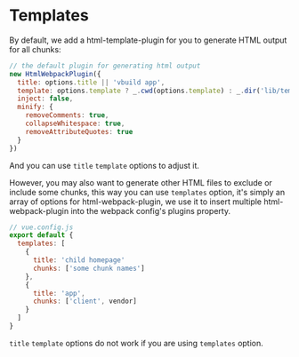 # Templates

By default, we add a html-template-plugin for you to generate HTML output for all chunks:

```js
// the default plugin for generating html output
new HtmlWebpackPlugin({
  title: options.title || 'vbuild app',
  template: options.template ? _.cwd(options.template) : _.dir('lib/template.html'),
  inject: false,
  minify: {
    removeComments: true,
    collapseWhitespace: true,
    removeAttributeQuotes: true
  }
})
```

And you can use `title` `template` options to adjust it.

However, you may also want to generate other HTML files to exclude or include some chunks, this way you can use `templates` option, it's simply an array of options for html-webpack-plugin, we use it to insert multiple html-webpack-plugin into the webpack config's plugins property.

```js
// vue.config.js
export default {
  templates: [
    {
      title: 'child homepage'
      chunks: ['some chunk names']
    },
    {
      title: 'app',
      chunks: ['client', vendor]
    }
  ]
}
```

`title` `template` options do not work if you are using `templates` option.
